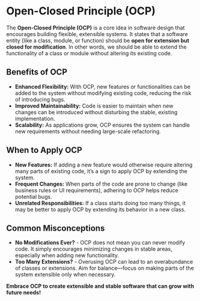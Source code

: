 # Open-Closed Principle (OCP)

The **Open-Closed Principle (OCP)** is a core idea in software design that encourages building flexible, extensible systems. It states that a software entity (like a class, module, or function) should be **open for extension but closed for modification**. In other words, we should be able to extend the functionality of a class or module without altering its existing code.

## Benefits of OCP

- **Enhanced Flexibility:** With OCP, new features or functionalities can be added to the system without modifying existing code, reducing the risk of introducing bugs.
- **Improved Maintainability:** Code is easier to maintain when new changes can be introduced without disturbing the stable, existing implementation.
- **Scalability:** As applications grow, OCP ensures the system can handle new requirements without needing large-scale refactoring.

## When to Apply OCP

- **New Features:** If adding a new feature would otherwise require altering many parts of existing code, it’s a sign to apply OCP by extending the system.
- **Frequent Changes:** When parts of the code are prone to change (like business rules or UI requirements), adhering to OCP helps reduce potential bugs.
- **Unrelated Responsibilities:** If a class starts doing too many things, it may be better to apply OCP by extending its behavior in a new class.

## Common Misconceptions

- **No Modifications Ever?** - OCP does not mean you can never modify code. It simply encourages minimizing changes in stable areas, especially when adding new functionality.
- **Too Many Extensions?** - Overusing OCP can lead to an overabundance of classes or extensions. Aim for balance—focus on making parts of the system extensible only when necessary.

**Embrace OCP to create extensible and stable software that can grow with future needs!**
